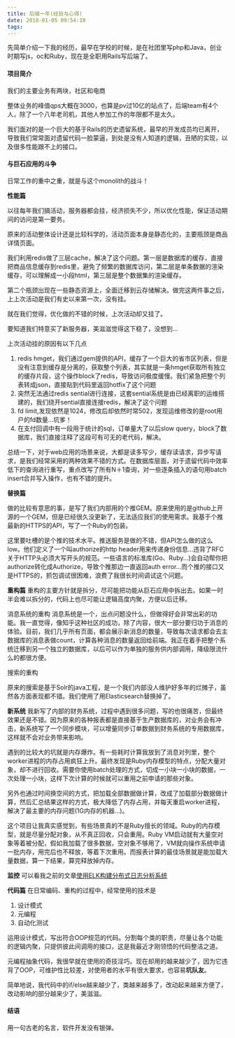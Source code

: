 ```yaml
---
title: 后端一年(经验与心得)
date: 2018-01-05 09:54:10
tags:
---
```


先简单介绍一下我的经历，最早在学校的时候，是在社团里写php和Java，创业时期写js，oc和Ruby，现在是全职用Rails写后端了。

#### 项目简介
我们的主要业务有两块，社区和电商

整体业务的峰值qps大概在3000，也算是pv过10亿的站点了，后端team有4个人，除了一个八年老司机，其他人参加工作的年限都不是太久。

我们面对的是一个巨大的基于Rails的历史遗留系统，最早的开发成员均已离开，导致我们常常面对遗留代码一脸蒙逼，到处是没有人知道的逻辑，丑陋的实现，以及很多性能跟不上的接口。

#### 与巨石应用的斗争
日常工作的重中之重，就是与这个monolith的战斗！

**性能篇**

以往每年我们搞活动，服务器都会挂，经济损失不少，所以优化性能，保证活动期间的访问是第一要务。

原来的活动整体设计还是比较科学的，活动页面本身是静态化的，主要瓶颈是商品详情页面。

我们利用redis做了三层cache，解决了这个问题。第一层是数据库的缓存，直接把商品信息缓存到redis里，避免了频繁的数据库访问，第二层是单条数据的渲染缓存，可以理解成一小段html，第三层是整个数据集的渲染缓存。

第二个瓶颈出现在一些静态资源上，全面迁移到云存储解决。做完这两件事之后，上上次活动是我们有史以来第一次，没有挂。

就在我们觉得，优化做的不错的时候，上次活动却又挂了。

要知道我们特意买了新服务器，美滋滋觉得这下稳了，没想到...

上次活动挂的原因有以下几点
1. redis hmget，我们通过gem提供的API，缓存了一个巨大的省市区列表，但是没有注意到缓存是分离的，获取整个列表，其实就是一条hmget获取所有独立的缓存片段，这个操作block了redis，导致访问极度缓慢。我们紧急把整个列表转成json，直接贴到代码里返回hotfix了这个问题
2. 突然无法通过redis sential进行连接，这套sential系统是由已经离职的运维搭建的，我们绕开sential直接连接redis，解决了这个问题
3. fd limit,发现依然是1024，修改后却依然时常502，发现运维修改的是root用户的fd数量...坑爹！
4. 在支付回调中有一段用于统计的sql，订单量大了以后slow query，block了数据库，我们直接注释了这段可有可无的老代码，解决。

总结一下，对于web应用的场景来说，大都是读多写少，缓存读请求，异步写请求，是我们经常采用的两种效果不错的方式。在数据库层面，对于遗留代码中效率低下的查询进行重写，重点改写了所有N＋1查询，对一些逐条插入的语句用batch insert合并写入操作，也有不错的提升。

**替换篇**

做的比较有意思的事，是写了我们内部用的个推GEM。原来使用的是github上开源的一个GEM，但是已经很久没更新了，无法适应我们的使用需求。我基于个推最新的HTTPS的API，写了一个Ruby的包装。

这里要吐槽的是个推的技术水平。推送服务是做的不错，但API怎么做的这么low。他们定义了一个叫authorize的http header用来传递身份信息...违背了RFC关于HTTP头必须大写开头的规范。一些语言的标准库(Go、Ruby...)会自动帮你把authorize转化成Authorize，导致个推那边一直返回auth error...而个推的接口又是HTTPS的，抓包调试很困难，浪费了我很长时间调试这个问题。

**重构篇**
重构的主要方针就是拆分，尽可能把功能从巨石应用中拆出去。如果一时半会难以拆分的，代码上也尽可能让逻辑高度内聚，方便以后迁移。

消息系统的重构
消息系统是一个，出点问题没什么，但做得好会非常出彩的功能。我一直觉得，像知乎这种社区的成功，除了内容，很大一部分要归功于消息的体验。目前，我们几乎所有页面，都会展示新消息的数量，导致每次请求都会去主数据库的消息表做count，计算各种消息的数量返回给前端。我正在着手把整个系统迁移到另一个独立的数据库，以后可以作为单独的服务供内部调用，降级限流什么的都很方便。

搜索的重构

原来的搜索是基于Solr的java工程，是一个我们内部没人维护好多年的烂摊子，虽然各方面表现都不错。我们使用了用Elasticsearch替换掉了。

**新系统**
我新写了内部的财务系统，过程中遇到很多问题，写的也很痛苦，但最终效果还是不错。因为原来的各种报表都是直接基于生产数据库的，对业务会有冲击，新系统写了一个同步模块，可以增量同步订单数据到财务系统的专用数据库，这样就不会对业务带来影响。

遇到的比较大的坑就是内存爆炸。有一些耗时计算我放到了消息对列里，整个worker进程的内存占用疯狂上升。最终发现是Ruby内存模型的特点，分配大量对象，却不进行回收。需要你使用batch处理的方式，切成一小块一小块的数据，一次处理一小块，这样下次计算的时候就可以重用之前申请的那些对象。

另外也通过时间换空间的方式，把加载全部数据做计算，改成了加载部分数据做计算，然后汇总结果这样的方式，极大降低了内存占用，并每天重启worker进程，解决了最主要的内存问题(1G内存的机器...)。

这个项目让我真实感觉到，有些场景真的不是Ruby擅长的领域。Ruby的内存模型，就是尽量分配对象，从不真正回收，只会重用。Ruby VM启动就有大量空对象等着被分配，假如我加载了很多数据，空对象不够用了，VM就向操作系统申请一批内存，用完后也不释放，等着下次重用。而报表计算的最佳场景就是能加载大量数据，算一下结果，算完释放掉内存。

**监控**
可以看我之前的文章[使用ELK构建分布式日志分析系统](http://www.jianshu.com/p/69ce51cfcb3d)

**代码篇**
在日常编码、重构的过程中，经常使用的技术是
1. 设计模式
2. 元编程
3. 自动化测试

运用设计模式，写出符合OOP规范的代码。分割每个类的职责，尽量让各个功能的逻辑内聚，只提供彼此间调用的接口，这是我最近才刚领悟的代码整洁之道。

元编程抽象代码，我很早就在使用的奇技淫巧。现在却用的越来越少了，因为它违背了OOP，可维护性比较差，对使用者的水平有很大要求，也容易**坑队友**。

简单地说，我代码中的if/else越来越少了，类越来越多了，改动起来越来方便了，改动影响的部分越来少了，美滋滋。

#### 结语

用一句古老的名言，软件开发没有银弹。
